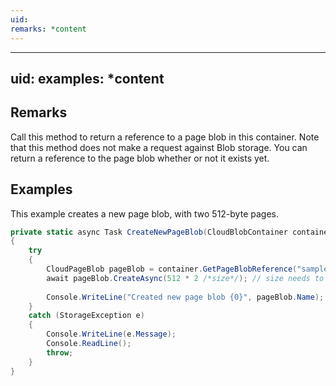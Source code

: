 ```yaml
---
uid: 
remarks: *content
---
```

---
uid: 
examples: *content
---
## Remarks  
 Call this method to return a reference to a page blob in this container. Note that this method does not make a request against Blob storage. You can return a reference to the page blob whether or not it exists yet.  
  
## Examples  
 This example creates a new page blob, with two 512-byte pages.  
  
```c#  
private static async Task CreateNewPageBlob(CloudBlobContainer container)  
{  
    try  
    {  
        CloudPageBlob pageBlob = container.GetPageBlobReference("sample-page-blob");  
        await pageBlob.CreateAsync(512 * 2 /*size*/); // size needs to be multiple of 512 bytes  
  
        Console.WriteLine("Created new page blob {0}", pageBlob.Name);  
    }  
    catch (StorageException e)  
    {  
        Console.WriteLine(e.Message);  
        Console.ReadLine();  
        throw;  
    }  
}  
  
```
